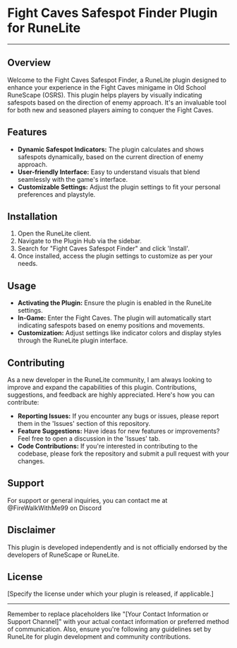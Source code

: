 
# Fight Caves Safespot Finder Plugin for RuneLite
----------------------------------------------------------------
## Overview
Welcome to the Fight Caves Safespot Finder, a RuneLite plugin designed to enhance your experience in the Fight Caves minigame in Old School RuneScape (OSRS). This plugin helps players by visually indicating safespots based on the direction of enemy approach. It's an invaluable tool for both new and seasoned players aiming to conquer the Fight Caves.

## Features
- **Dynamic Safespot Indicators:** The plugin calculates and shows safespots dynamically, based on the current direction of enemy approach.
- **User-friendly Interface:** Easy to understand visuals that blend seamlessly with the game's interface.
- **Customizable Settings:** Adjust the plugin settings to fit your personal preferences and playstyle.

## Installation
1. Open the RuneLite client.
2. Navigate to the Plugin Hub via the sidebar.
3. Search for "Fight Caves Safespot Finder" and click 'Install'.
4. Once installed, access the plugin settings to customize as per your needs.

## Usage
- **Activating the Plugin:** Ensure the plugin is enabled in the RuneLite settings.
- **In-Game:** Enter the Fight Caves. The plugin will automatically start indicating safespots based on enemy positions and movements.
- **Customization:** Adjust settings like indicator colors and display styles through the RuneLite plugin interface.

## Contributing
As a new developer in the RuneLite community, I am always looking to improve and expand the capabilities of this plugin. Contributions, suggestions, and feedback are highly appreciated. Here's how you can contribute:
- **Reporting Issues:** If you encounter any bugs or issues, please report them in the 'Issues' section of this repository.
- **Feature Suggestions:** Have ideas for new features or improvements? Feel free to open a discussion in the 'Issues' tab.
- **Code Contributions:** If you're interested in contributing to the codebase, please fork the repository and submit a pull request with your changes.

## Support
For support or general inquiries, you can contact me at @FireWalkWithMe99 on Discord

## Disclaimer
This plugin is developed independently and is not officially endorsed by the developers of RuneScape or RuneLite.

## License
[Specify the license under which your plugin is released, if applicable.]

---

Remember to replace placeholders like "[Your Contact Information or Support Channel]" with your actual contact information or preferred method of communication. Also, ensure you're following any guidelines set by RuneLite for plugin development and community contributions.